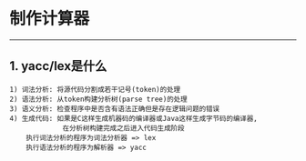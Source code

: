 # **制作计算器** #
***


## **1. yacc/lex是什么** ##
    1) 词法分析: 将源代码分割成若干记号(token)的处理
    2) 语法分析: 从token构建分析树(parse tree)的处理
    3) 语义分析: 检查程序中是否含有语法正确但是存在逻辑问题的错误
    4) 生成代码: 如果是C这样生成机器码的编译器或Java这样生成字节码的编译器, 
                 在分析树构建完成之后进入代码生成阶段
        执行词法分析的程序为词法分析器 => lex
        执行语法分析的程序为解析器 => yacc
